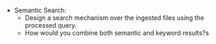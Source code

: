 - Semantic Search:
    - Design a search mechanism over the ingested files using the processed query.
    - How would you combine both semantic and keyword results?s